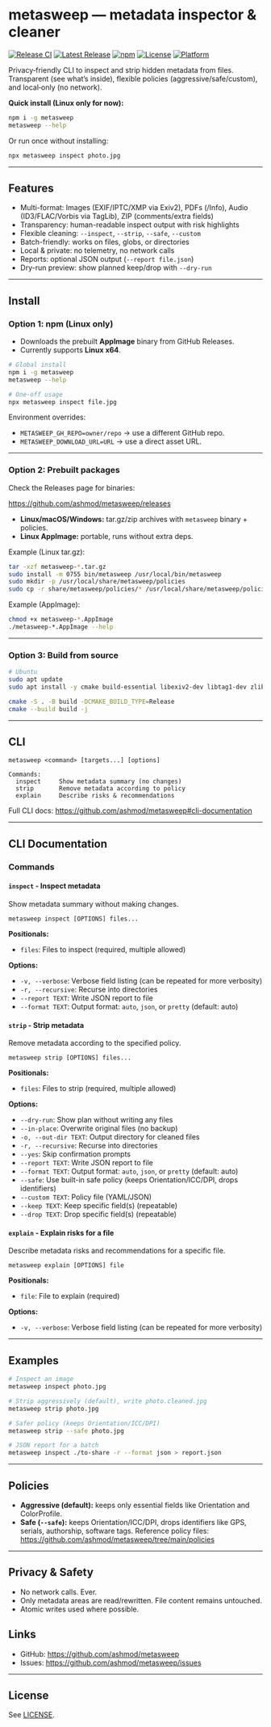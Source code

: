 # metasweep — metadata inspector & cleaner

[![Release CI](https://github.com/ashmod/metasweep/actions/workflows/release.yml/badge.svg)](https://github.com/ashmod/metasweep/actions/workflows/release.yml)
[![Latest Release](https://img.shields.io/github/v/release/ashmod/metasweep?display_name=tag&sort=semver)](https://github.com/ashmod/metasweep/releases)
[![npm](https://img.shields.io/npm/v/metasweep?logo=npm)](https://www.npmjs.com/package/metasweep)
[![License](https://img.shields.io/github/license/ashmod/metasweep)](https://github.com/ashmod/metasweep/blob/main/LICENSE)
[![Platform](https://img.shields.io/badge/platform-linux%20x64-brightgreen)](#install)

Privacy‑friendly CLI to inspect and strip hidden metadata from files. Transparent (see what’s inside), flexible policies (aggressive/safe/custom), and local‑only (no network).

**Quick install (Linux only for now):**

```bash
npm i -g metasweep
metasweep --help
```

Or run once without installing:

```bash
npx metasweep inspect photo.jpg
```

---

## Features

* Multi-format: Images (EXIF/IPTC/XMP via Exiv2), PDFs (/Info), Audio (ID3/FLAC/Vorbis via TagLib), ZIP (comments/extra fields)
* Transparency: human-readable inspect output with risk highlights
* Flexible cleaning: `--inspect`, `--strip`, `--safe`, `--custom`
* Batch-friendly: works on files, globs, or directories
* Local & private: no telemetry, no network calls
* Reports: optional JSON output (`--report file.json`)
* Dry-run preview: show planned keep/drop with `--dry-run`

---

## Install

### Option 1: npm (Linux only)

* Downloads the prebuilt **AppImage** binary from GitHub Releases.
* Currently supports **Linux x64**.

```bash
# Global install
npm i -g metasweep
metasweep --help

# One-off usage
npx metasweep inspect file.jpg
```

Environment overrides:

* `METASWEEP_GH_REPO=owner/repo` → use a different GitHub repo.
* `METASWEEP_DOWNLOAD_URL=URL` → use a direct asset URL.

---

### Option 2: Prebuilt packages

Check the Releases page for binaries:

https://github.com/ashmod/metasweep/releases

* **Linux/macOS/Windows:** tar.gz/zip archives with `metasweep` binary + policies.
* **Linux AppImage:** portable, runs without extra deps.

Example (Linux tar.gz):

```bash
tar -xzf metasweep-*.tar.gz
sudo install -m 0755 bin/metasweep /usr/local/bin/metasweep
sudo mkdir -p /usr/local/share/metasweep/policies
sudo cp -r share/metasweep/policies/* /usr/local/share/metasweep/policies/
```

Example (AppImage):

```bash
chmod +x metasweep-*.AppImage
./metasweep-*.AppImage --help
```

---

### Option 3: Build from source

```bash
# Ubuntu
sudo apt update
sudo apt install -y cmake build-essential libexiv2-dev libtag1-dev zlib1g-dev

cmake -S . -B build -DCMAKE_BUILD_TYPE=Release
cmake --build build -j
```

---

## CLI

```
metasweep <command> [targets...] [options]

Commands:
  inspect     Show metadata summary (no changes)
  strip       Remove metadata according to policy
  explain     Describe risks & recommendations
```

Full CLI docs: https://github.com/ashmod/metasweep#cli-documentation

---

## CLI Documentation

### Commands

#### `inspect` - Inspect metadata

Show metadata summary without making changes.

```
metasweep inspect [OPTIONS] files...
```

**Positionals:**
- `files`: Files to inspect (required, multiple allowed)

**Options:**
- `-v, --verbose`: Verbose field listing (can be repeated for more verbosity)
- `-r, --recursive`: Recurse into directories
- `--report TEXT`: Write JSON report to file
- `--format TEXT`: Output format: `auto`, `json`, or `pretty` (default: auto)

#### `strip` - Strip metadata

Remove metadata according to the specified policy.

```
metasweep strip [OPTIONS] files...
```

**Positionals:**
- `files`: Files to strip (required, multiple allowed)

**Options:**
- `--dry-run`: Show plan without writing any files
- `--in-place`: Overwrite original files (no backup)
- `-o, --out-dir TEXT`: Output directory for cleaned files
- `-r, --recursive`: Recurse into directories
- `--yes`: Skip confirmation prompts
- `--report TEXT`: Write JSON report to file
- `--format TEXT`: Output format: `auto`, `json`, or `pretty` (default: auto)
- `--safe`: Use built-in safe policy (keeps Orientation/ICC/DPI, drops identifiers)
- `--custom TEXT`: Policy file (YAML/JSON)
- `--keep TEXT`: Keep specific field(s) (repeatable)
- `--drop TEXT`: Drop specific field(s) (repeatable)

#### `explain` - Explain risks for a file

Describe metadata risks and recommendations for a specific file.

```
metasweep explain [OPTIONS] file
```

**Positionals:**
- `file`: File to explain (required)

**Options:**
- `-v, --verbose`: Verbose field listing (can be repeated for more verbosity)

---

## Examples

```bash
# Inspect an image
metasweep inspect photo.jpg

# Strip aggressively (default), write photo.cleaned.jpg
metasweep strip photo.jpg

# Safer policy (keeps Orientation/ICC/DPI)
metasweep strip --safe photo.jpg

# JSON report for a batch
metasweep inspect ./to-share -r --format json > report.json
```

---

## Policies

* **Aggressive (default):** keeps only essential fields like Orientation and ColorProfile.
* **Safe (`--safe`):** keeps Orientation/ICC/DPI, drops identifiers like GPS, serials, authorship, software tags.
Reference policy files: https://github.com/ashmod/metasweep/tree/main/policies

---

## Privacy & Safety

* No network calls. Ever.
* Only metadata areas are read/rewritten. File content remains untouched.
* Atomic writes used where possible.

## Links

- GitHub: https://github.com/ashmod/metasweep
- Issues: https://github.com/ashmod/metasweep/issues

---

## License

See [LICENSE](./LICENSE).
